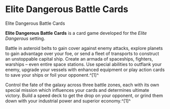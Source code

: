 # Elite Dangerous Battle Cards
Elite Dangerous Battle Cards
 		 	 

**Elite Dangerous Battle Cards** is a card game developed for the *Elite Dangerous* setting.

Battle in asteroid belts to gain cover against enemy attacks, explore planets to gain advantage over your foe, or send a fleet of transports to construct an unstoppable capital ship. Create an armada of spaceships, fighters, warships – even entire space stations. Use special abilities to outflank your enemy, upgrade your vessels with enhanced equipment or play action cards to save your ships or foil your opponent.^[1]^

Control the fate of the galaxy across three battle zones, each with its own special mission which influences your cards and determines ultimate victory. Build a speed deck to get the drop on your opponent, or grind them down with your industrial power and superior economy.^[1]^